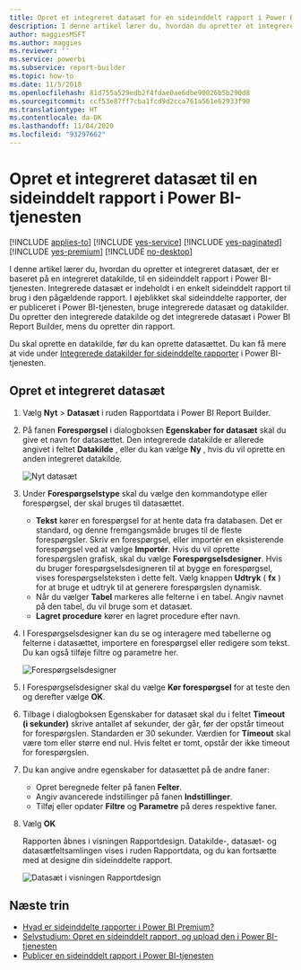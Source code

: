 ```yaml
---
title: Opret et integreret datasæt for en sideinddelt rapport i Power BI
description: I denne artikel lærer du, hvordan du opretter et integreret datasæt, der er baseret på en integreret datakilde, til en sideinddelt rapport i Power BI-tjenesten.
author: maggiesMSFT
ms.author: maggies
ms.reviewer: ''
ms.service: powerbi
ms.subservice: report-builder
ms.topic: how-to
ms.date: 11/5/2018
ms.openlocfilehash: 81d755a529edb2f4fdae0ae6dbe90026b5b290d8
ms.sourcegitcommit: ccf53e87ff7cba1fcd9d2cca761a561e62933f90
ms.translationtype: HT
ms.contentlocale: da-DK
ms.lasthandoff: 11/04/2020
ms.locfileid: "93297662"
---
```

# <a name="create-an-embedded-dataset-for-a-paginated-report-in-the-power-bi-service"></a>Opret et integreret datasæt til en sideinddelt rapport i Power BI-tjenesten

[!INCLUDE [applies-to](../includes/applies-to.md)] [!INCLUDE [yes-service](../includes/yes-service.md)] [!INCLUDE [yes-paginated](../includes/yes-paginated.md)] [!INCLUDE [yes-premium](../includes/yes-premium.md)] [!INCLUDE [no-desktop](../includes/no-desktop.md)] 

I denne artikel lærer du, hvordan du opretter et integreret datasæt, der er baseret på en integreret datakilde, til en sideinddelt rapport i Power BI-tjenesten. Integrerede datasæt er indeholdt i en enkelt sideinddelt rapport til brug i den pågældende rapport. I øjeblikket skal sideinddelte rapporter, der er publiceret i Power BI-tjenesten, bruge integrerede datasæt og datakilder. Du opretter den integrerede datakilde og det integrerede datasæt i Power BI Report Builder, mens du opretter din rapport. 

Du skal oprette en datakilde, før du kan oprette datasættet. Du kan få mere at vide under [Integrerede datakilder for sideinddelte rapporter](paginated-reports-embedded-data-source.md) i Power BI-tjenesten.
  
## <a name="create-an-embedded-dataset"></a>Opret et integreret datasæt
  
1. Vælg **Nyt** > **Datasæt** i ruden Rapportdata i Power BI Report Builder.

1. På fanen **Forespørgsel** i dialogboksen **Egenskaber for datasæt** skal du give et navn for datasættet. Den integrerede datakilde er allerede angivet i feltet **Datakilde** , eller du kan vælge **Ny** , hvis du vil oprette en anden integreret datakilde.
 
   ![Nyt datasæt](media/paginated-reports-create-embedded-dataset/power-bi-paginated-new-dataset.png)  

3. Under **Forespørgselstype** skal du vælge den kommandotype eller forespørgsel, der skal bruges til datasættet. 
    - **Tekst** kører en forespørgsel for at hente data fra databasen. Det er standard, og denne fremgangsmåde bruges til de fleste forespørgsler. Skriv en forespørgsel, eller importér en eksisterende forespørgsel ved at vælge **Importér**. Hvis du vil oprette forespørgslen grafisk, skal du vælge **Forespørgselsdesigner**. Hvis du bruger forespørgselsdesigneren til at bygge en forespørgsel, vises forespørgselsteksten i dette felt. Vælg knappen **Udtryk** ( **fx** ) for at bruge et udtryk til at generere forespørgslen dynamisk. 
    - Når du vælger **Tabel** markeres alle felterne i en tabel. Angiv navnet på den tabel, du vil bruge som et datasæt.
    - **Lagret procedure** kører en lagret procedure efter navn.

4. I Forespørgselsdesigner kan du se og interagere med tabellerne og felterne i datasættet, importere en forespørgsel eller redigere som tekst. Du kan også tilføje filtre og parametre her. 

    ![Forespørgselsdesigner](media/paginated-reports-create-embedded-dataset/power-bi-paginated-embedded-dataset-edit-query.png)

5. I Forespørgselsdesigner skal du vælge **Kør forespørgsel** for at teste den og derefter vælge **OK**.

1. Tilbage i dialogboksen Egenskaber for datasæt skal du i feltet **Timeout (i sekunder)** skrive antallet af sekunder, der går, før der opstår timeout for forespørgslen. Standarden er 30 sekunder. Værdien for **Timeout** skal være tom eller større end nul. Hvis feltet er tomt, opstår der ikke timeout for forespørgslen.

7.  Du kan angive andre egenskaber for datasættet på de andre faner:
    - Opret beregnede felter på fanen **Felter**.
    - Angiv avancerede indstillinger på fanen **Indstillinger**.
    - Tilføj eller opdater **Filtre** og **Parametre** på deres respektive faner.

8. Vælg **OK**
 
   Rapporten åbnes i visningen Rapportdesign. Datakilde-, datasæt- og datasætfeltsamlingen vises i ruden Rapportdata, og du kan fortsætte med at designe din sideinddelte rapport.  

    ![Datasæt i visningen Rapportdesign](media/paginated-reports-create-embedded-dataset/power-bi-paginated-embedded-dataset-report-design-view.png) 
 
## <a name="next-steps"></a>Næste trin 

- [Hvad er sideinddelte rapporter i Power BI Premium?](paginated-reports-report-builder-power-bi.md)  
- [Selvstudium: Opret en sideinddelt rapport, og upload den i Power BI-tjenesten](paginated-reports-quickstart-aw.md)
- [Publicer en sideinddelt rapport i Power BI-tjenesten](paginated-reports-save-to-power-bi-service.md)

